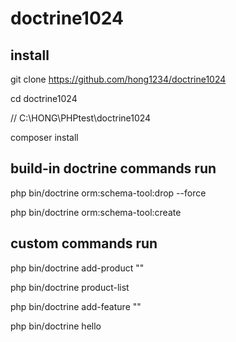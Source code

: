 # doctrine1024

## install

git clone https://github.com/hong1234/doctrine1024

cd doctrine1024

// C:\HONG\PHPtest\doctrine1024

composer install

## build-in doctrine commands run

php bin/doctrine orm:schema-tool:drop --force

php bin/doctrine orm:schema-tool:create

## custom commands run

php bin/doctrine add-product "<productName>"

php bin/doctrine product-list

php bin/doctrine add-feature <productID> "<featureName>"

php bin/doctrine hello